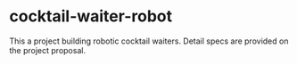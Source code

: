 # cocktail-waiter-robot
This a project building robotic cocktail waiters.
Detail specs are provided on the project proposal.
